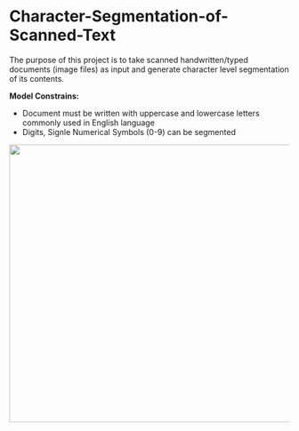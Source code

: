 # Character-Segmentation-of-Scanned-Text

The purpose of this project is to take scanned handwritten/typed documents (image files) as input and 
generate character level segmentation of its contents. 

**Model Constrains:**
* Document must be written with uppercase and lowercase letters commonly used in English language
* Digits, Signle Numerical Symbols (0-9) can be segmented 

<img src="https://i.imgur.com/xHHcHxO.png" width="900" height="500"/>

